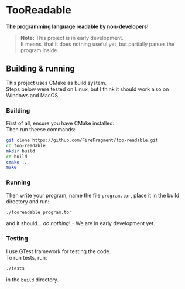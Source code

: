 TooReadable
===========

**The programming language readable by non-developers!**

> **Note:** This project is in early development.  
>  It means, that it does nothing useful yet, but partially parses the program inside.

Building & running
------------------

This project uses CMake as build system.  
Steps below were tested on Linux, but I think it should work also on Windows and MacOS.

### Building

First of all, ensure you have CMake installed.  
Then run theese commands:

```bash
git clone https://github.com/FireFragment/too-readable.git
cd too-readable
mkdir build
cd build
cmake ..
make
```

### Running

Then write your program, name the file `program.tor`, place it in the build directory and run:

```bash
./tooreadable program.tor
```

and it should... *do nothing*! - We are in early development yet.

### Testing

I use GTest framework for testing the code.  
To run tests, run:

```bash
./tests
```

in the `build` directory.
